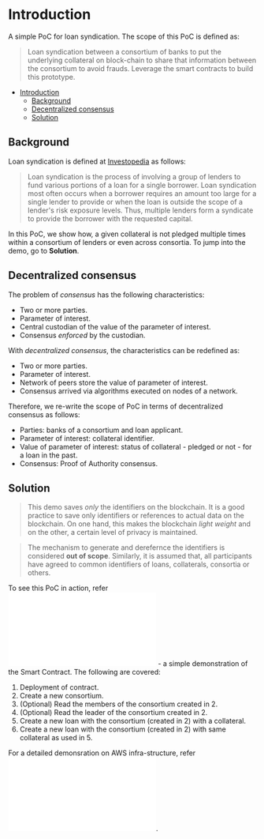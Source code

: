 # Introduction

A simple PoC for loan syndication. The scope of this PoC is defined as:

> Loan syndication between a consortium of banks to put the underlying collateral on block-chain to share that information between the consortium to avoid frauds. Leverage the smart contracts to build this prototype.

- [Introduction](#introduction)
  - [Background](#background)
  - [Decentralized consensus](#decentralized-consensus)
  - [Solution](#solution)

## Background

Loan syndication is defined at [Investopedia](https://www.investopedia.com/terms/l/loansyndication.asp) as follows:

>Loan syndication is the process of involving a group of lenders to fund various portions of a loan for a single borrower. Loan syndication most often occurs when a borrower requires an amount too large for a single lender to provide or when the loan is outside the scope of a lender's risk exposure levels. Thus, multiple lenders form a syndicate to provide the borrower with the requested capital.

In this PoC, we show how, a given collateral is not pledged multiple times within a consortium of lenders or even across consortia. To jump into the demo, go to **Solution**.

## Decentralized consensus

The problem of _consensus_ has the following characteristics:

- Two or more parties.
- Parameter of interest.
- Central custodian of the value of the parameter of interest.
- Consensus _enforced_ by the custodian.

With _decentralized consensus_, the characteristics can be redefined as:

- Two or more parties.
- Parameter of interest.
- Network of peers store the value of parameter of interest.
- Consensus arrived via algorithms executed on nodes of a network.

Therefore, we re-write the scope of PoC in terms of decentralized consensus as follows:

- Parties: banks of a consortium and loan applicant.
- Parameter of interest: collateral identifier.
- Value of parameter of interest: status of collateral - pledged or not - for a loan in the past.
- Consensus: Proof of Authority consensus.

## Solution

> This demo saves _only_ the identifiers on the blockchain. It is a good practice to save only identifiers or references to actual data on the blockchain. On one hand, this makes the blockchain _light weight_ and on the other, a certain level of privacy is maintained.

> The mechanism to generate and derefernce the identifiers is considered **out of scope**. Similarly, it is assumed that, all participants have agreed to common identifiers of loans, collaterals, consortia or others.

To see this PoC in action, refer ![Quick start](doc/quickstart.md) - a simple demonstration of the Smart Contract. The following are covered:

1. Deployment of contract.
2. Create a new consortium.
3. (Optional) Read the members of the consortium created in 2.
4. (Optional) Read the leader of the consortium created in 2.
5. Create a new loan with the consortium (created in 2) with a collateral.
6. Create a new loan with the consortium (created in 2) with same collateral as used in 5.

For a detailed demonsration on AWS infra-structure, refer ![AWS Demo](../doc/aws-demo.md).